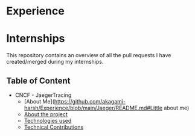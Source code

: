 # Experience

# Internships

This repository contains an overview of all the pull requests I have created/merged during my internships.

## Table of Content

- CNCF - JaegerTracing
  - [About Me](<https://github.com/akagami-harsh/Experience/blob/main/Jaeger/README.md#Little> about me)
  - [About the project](https://github.com/akagami-harsh/Experience/blob/main/Jaeger/README.md#about-the-project)
  - [Technologies used](https://github.com/akagami-harsh/Experience/blob/main/Jaeger/README.mdtechnologies-used)
  - [Technical Contributions](https://github.com/akagami-harsh/Experience/blob/main/Jaeger/README.md#technical-contributions)
